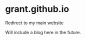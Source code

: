 grant.github.io
===============

Redirect to my main website

Will include a blog here in the future.
